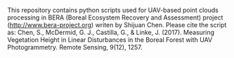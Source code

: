 This repository contains python scripts used for UAV-based point clouds processing in BERA (Boreal Ecosystem Recovery and Assessment) project (http://www.bera-project.org) writen by Shijuan Chen. Please cite the script as:
Chen, S., McDermid, G. J., Castilla, G., & Linke, J. (2017). Measuring Vegetation Height in Linear Disturbances in the Boreal Forest with UAV Photogrammetry. Remote Sensing, 9(12), 1257.
